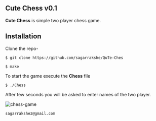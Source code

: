## Cute Chess v0.1

**Cute Chess** is simple two player chess game.

## Installation

Clone the repo-

    $ git clone https://github.com/sagarrakshe/QuTe-Ches
    
    $ make

To start the game execute the **Chess** file
    
    $ ./Chess

After few seconds you will be asked to enter names of the two player. 


![chess-game](https://raw.github.com/sagarrakshe/QuTe-Chess/master/Images/chess-game.png)

`sagarrakshe2@gmail.com`